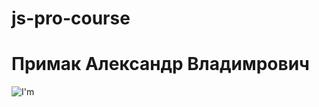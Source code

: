 # js-pro-course


# Примак Александр Владимрович

![I'm](https://avatars.githubusercontent.com/u/79718355?v=4)